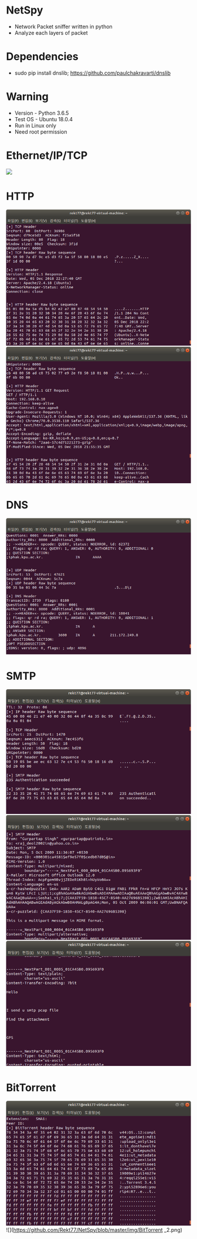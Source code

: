 # NetSpy
- Network Packet sniffer written in python
- Analyze each layers of packet 

# Dependencies
- sudo pip install dnslib; https://github.com/paulchakravarti/dnslib

# Warning
- Version - Python 3.6.5
- Test OS - Ubuntu 18.0.4
- Run in Linux only
- Need root permission

# Ethernet/IP/TCP
![](https://github.com/Rekt77/NetSpy/blob/master/img/ETH_IP_TCP.png.png)
# HTTP
![](https://github.com/Rekt77/NetSpy/blob/master/img/HTTP_RES.png)
![](https://github.com/Rekt77/NetSpy/blob/master/img/HTTP_REQ.png)
# DNS
![](https://github.com/Rekt77/NetSpy/blob/master/img/UDP_DNS.png)
# SMTP
![](https://github.com/Rekt77/NetSpy/blob/master/img/SMTP_1.png)
![](https://github.com/Rekt77/NetSpy/blob/master/img/SMTP_2.png)
![](https://github.com/Rekt77/NetSpy/blob/master/img/SMTP_3.png)
# BitTorrent
![](https://github.com/Rekt77/NetSpy/blob/master/img/BitTorrent_1.png)
![](https://github.com/Rekt77/NetSpy/blob/master/img/BitTorrent _2.png)
